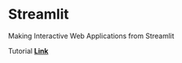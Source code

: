 # Streamlit
Making Interactive Web Applications from Streamlit

Tutorial **[Link](https://youtu.be/yKTEC1Y5bEQ?si=4-h9GgkhArkEKiI_)**
